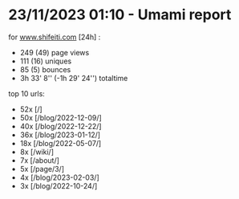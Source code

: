 # 23/11/2023 01:10 - Umami report
for www.shifeiti.com [24h] :

 - 249 (49) page views
 - 111 (16) uniques
 - 85 (5) bounces
 - 3h 33' 8'' (-1h 29' 24'') totaltime


top 10 urls:
 - 52x [/]
 - 50x [/blog/2022-12-09/]
 - 40x [/blog/2022-12-22/]
 - 36x [/blog/2023-01-12/]
 - 18x [/blog/2022-05-07/]
 - 8x [/wiki/]
 - 7x [/about/]
 - 5x [/page/3/]
 - 4x [/blog/2023-02-03/]
 - 3x [/blog/2022-10-24/]


